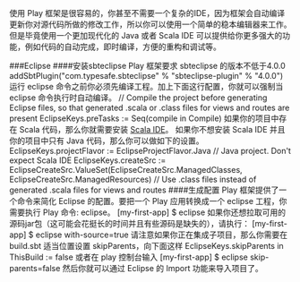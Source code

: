 使用 Play 框架是很容易的，你甚至不需要一个复杂的IDE，因为框架会自动编译更新你对源代码所做的修改工作，所以你可以使用一个简单的稳本编辑器来工作。
但是毕竟使用一个更加现代化的 Java 或者 Scala IDE 可以提供给你更多强大的功能，例如代码的自动完成，即时编译，方便的重构和调试等。

###Eclipse
####安装sbteclipse
Play 框架要求 sbteclipse 的版本不低于4.0.0
	addSbtPlugin("com.typesafe.sbteclipse" % "sbteclipse-plugin" % "4.0.0")
运行 eclipse 命令之前你必须先编译工程。加上下面这行配置，你就可以强制当 eclipse 命令执行时自动编译。
	// Compile the project before generating Eclipse files, so that generated .scala or .class files for views and routes are present
	EclipseKeys.preTasks := Seq(compile in Compile)
如果你的项目中存在 Scala 代码，那么你就需要安装 [Scala IDE](http://scala-ide.org/)。
如果你不想安装 Scala IDE 并且你的项目中只有 Java 代码，那么你可以做如下的设置。
	EclipseKeys.projectFlavor := EclipseProjectFlavor.Java           // Java project. Don't expect Scala IDE
	EclipseKeys.createSrc := EclipseCreateSrc.ValueSet(EclipseCreateSrc.ManagedClasses, EclipseCreateSrc.ManagedResources)  // Use .class files instead of generated .scala files for views and routes 
####生成配置
Play 框架提供了一个命令来简化 Eclipse 的配置。要把一个 Play 应用转换成一个 eclipse 工程，你需要执行 Play 命令: eclipse。
	[my-first-app] $ eclipse
如果你还想拉取可用的源码jar包（这可能会花挺长的时间并且有些源码是缺失的），请执行：
	[my-first-app] $ eclipse with-source=true
请注意如果你正在集成子项目，那么你需要在 build.sbt 适当位置设置 skipParents，向下面这样
	EclipseKeys.skipParents in ThisBuild := false
或者在 play 控制台输入
	[my-first-app] $ eclipse skip-parents=false
然后你就可以通过 Eclipse 的 Import 功能来导入项目了。
